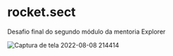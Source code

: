 # rocket.sect
Desafio final do segundo módulo da mentoria Explorer

![Captura de tela 2022-08-08 214414](https://user-images.githubusercontent.com/48101983/183995745-7a1d4829-b1de-4a54-b290-5f9ca0662c6c.png)
